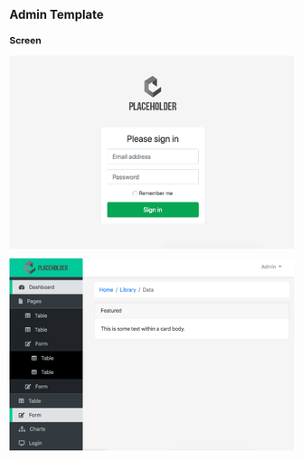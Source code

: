 ## Admin Template

### Screen

![Login](./assets/screen/login.png)

![Dashboard](./assets/screen/dashboard.png)